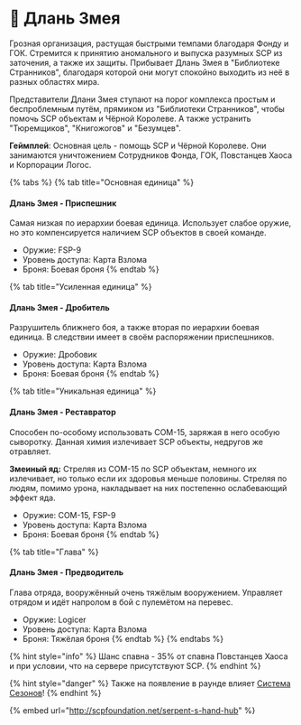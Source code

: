 # 🐍 Длань Змея

Грозная организация, растущая быстрыми темпами благодаря Фонду и ГОК. Стремится к принятию аномального и выпуска разумных SCP из заточения, а также их защиты. Прибывает Длань Змея в "Библиотеке Странников", благодаря которой они могут спокойно выходить из неё в разных областях мира.

Представители Длани Змея ступают на порог комплекса простым и беспроблемным путём, прямиком из "Библиотеки Странников",  чтобы помочь SCP объектам и Чёрной Королеве. А также устранить "Тюремщиков", "Книгожогов" и "Безумцев".

**Геймплей**: Основная цель - помощь SCP и Чёрной Королеве. Они занимаются уничтожением Сотрудников Фонда, ГОК, Повстанцев Хаоса и Корпорации Логос.

{% tabs %}
{% tab title="Основная единица" %}
#### Длань Змея - Приспешник

Самая низкая по иерархии боевая единица. Использует слабое оружие, но это компенсируется наличием SCP объектов в своей команде.

* Оружие: FSP-9
* Уровень доступа: Карта Взлома
* Броня: Боевая броня
{% endtab %}

{% tab title="Усиленная единица" %}
#### Длань Змея - Дробитель

Разрушитель ближнего боя, а также вторая по иерархии боевая единица. В следствии имеет в своём распоряжении приспешников.

* Оружие: Дробовик
* Уровень доступа: Карта Взлома
* Броня: Боевая броня
{% endtab %}

{% tab title="Уникальная единица" %}
#### Длань Змея - Реставратор

Способен по-особому использовать COM-15, заряжая в него особую сыворотку. Данная химия излечивает SCP объекты, недругов же отравляет.

**Змеиный яд:** Стреляя из COM-15 по SCP объектам, немного их излечивает, но только если их здоровья меньше половины. Стреляя по людям, помимо урона, накладывает на них постепенно ослабевающий эффект яда.

* Оружие: COM-15, FSP-9
* Уровень доступа: Карта Взлома
* Броня: Боевая броня
{% endtab %}

{% tab title="Глава" %}
#### Длань Змея - Предводитель

Глава отряда, вооружённый очень тяжёлым вооружением. Управляет отрядом и идёт напролом в бой с пулемётом на перевес.

* Оружие: Logicer
* Уровень доступа: Карта Взлома
* Броня: Тяжёлая броня
{% endtab %}
{% endtabs %}

{% hint style="info" %}
Шанс спавна - 35% от спавна Повстанцев Хаоса и при условии, что на сервере присутствуют SCP.
{% endhint %}

{% hint style="danger" %}
Также на появление в раунде влияет [Система Сезонов](../../server-systems/seasons-system.md)!
{% endhint %}

{% embed url="http://scpfoundation.net/serpent-s-hand-hub" %}
